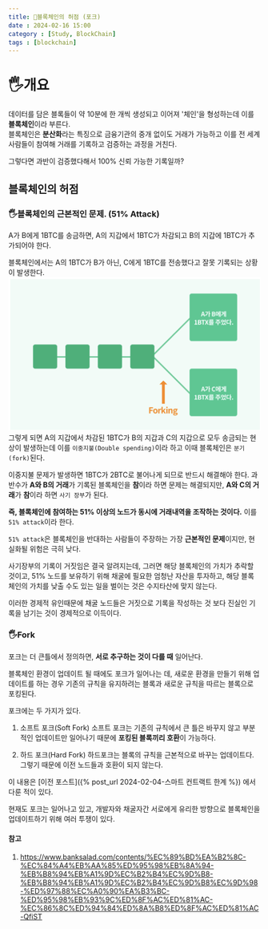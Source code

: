 ```yaml
---
title: 📝블록체인의 허점 (포크)
date : 2024-02-16 15:00
category : [Study, BlockChain]
tags : [blockchain]
---
```


# 🖐️개요
데이터를 담은 블록들이 약 10분에 한 개씩 생성되고 이어져 '체인'을 형성하는데 이를 **블록체인**이라 부른다.   
블록체인은 **분산화**라는 특징으로 금융기관의 중개 없이도 거래가 가능하고 이를 전 세계 사람들이 참여해 거래를 기록하고 검증하는 과정을 거친다.   

그렇다면 과반이 검증했다해서 100% 신뢰 가능한 기록일까?   

## 블록체인의 허점
### 🖐️블록체인의 근본적인 문제. (51% Attack)
A가 B에게 1BTC를 송금하면, A의 지갑에서 1BTC가 차감되고 B의 지갑에 1BTC가 추가되어야 한다.   

블록체인에서는 A의 1BTC가 B가 아닌, C에게 1BTC를 전송했다고 잘못 기록되는 상황이 발생한다.
![](/assets/img/YY-MM/2024-02-16-15-47-35.png)   
그렇게 되면 A의 지갑에서 차감된 1BTC가 B의 지갑과 C의 지갑으로 모두 송금되는 현상이 발생하는데 이를 `이중지불(Double spending)`이라 하고 이때 블록체인은 `분기(fork)`된다.   

이중지불 문제가 발생하면 1BTC가 2BTC로 불어나게 되므로 반드시 해결해야 한다. 과반수가 **A와 B의 거래**가 기록된 블록체인을 **참**이라 하면 문제는 해결되지만, **A와 C의 거래**가 **참**이라 하면 `사기 장부`가 된다.   

**즉, 블록체인에 참여하는 51% 이상의 노드가 동시에 거래내역을 조작하는 것이다.** 이를 `51% attack`이라 한다.   

`51% attack`은 블록체인을 반대하는 사람들이 주장하는 가장 **근본적인 문제**이지만, 현실화될 위험은 극히 낮다.   

사기장부의 기록이 거짓임은 결국 알려지는데, 그러면 해당 블록체인의 가치가 추락할 것이고, 51% 노드를 보유하기 위해 채굴에 필요한 엄청난 자산을 투자하고, 해당 블록체인의 가치를 낮출 수도 있는 일을 벌이는 것은 수지타산에 맞지 않는다.   

이러한 경제적 유인때문에 채굴 노드들은 거짓으로 기록을 작성하는 것 보다 진실인 기록을 남기는 것이 경제적으로 이득이다.   

### 🖐️Fork
포크는 더 큰틀에서 정의하면, **서로 추구하는 것이 다를 때** 일어난다.   

블록체인 환경이 업데이트 될 때에도 포크가 일어나는 데, 새로운 환경을 만들기 위해 업데이트를 하는 경우 기존의 규칙을 유지하려는 블록과 새로운 규칙을 따르는 블록으로 포킹된다.   

포크에는 두 가지가 있다.   
1. 소프트 포크(Soft Fork)
소프트 포크는 기존의 규칙에서 큰 틀은 바꾸지 않고 부분적인 업데이트만 일어나기 때문에 **포킹된 블록끼리 호환**이 가능하다.   

2. 하드 포크(Hard Fork)
하드포크는 블록의 규칙을 근본적으로 바꾸는 업데이트다. 그렇기 때문에 이전 노드들과 호환이 되지 않는다.  

이 내용은 [이전 포스트]({% post_url 2024-02-04-스마트 컨트랙트 한계 %}) 에서 다룬 적이 있다. 


현재도 포크는 일어나고 있고, 개발자와 채굴자간 서로에게 유리한 방향으로 블록체인을 업데이트하기 위해 여러 투쟁이 있다.   



#### 참고
1. <https://www.banksalad.com/contents/%EC%89%BD%EA%B2%8C-%EC%84%A4%EB%AA%85%ED%95%98%EB%8A%94-%EB%B8%94%EB%A1%9D%EC%B2%B4%EC%9D%B8-%EB%B8%94%EB%A1%9D%EC%B2%B4%EC%9D%B8%EC%9D%98-%ED%97%88%EC%A0%90%EA%B3%BC-%ED%95%98%EB%93%9C%ED%8F%AC%ED%81%AC-%EC%86%8C%ED%94%84%ED%8A%B8%ED%8F%AC%ED%81%AC-QfiST>